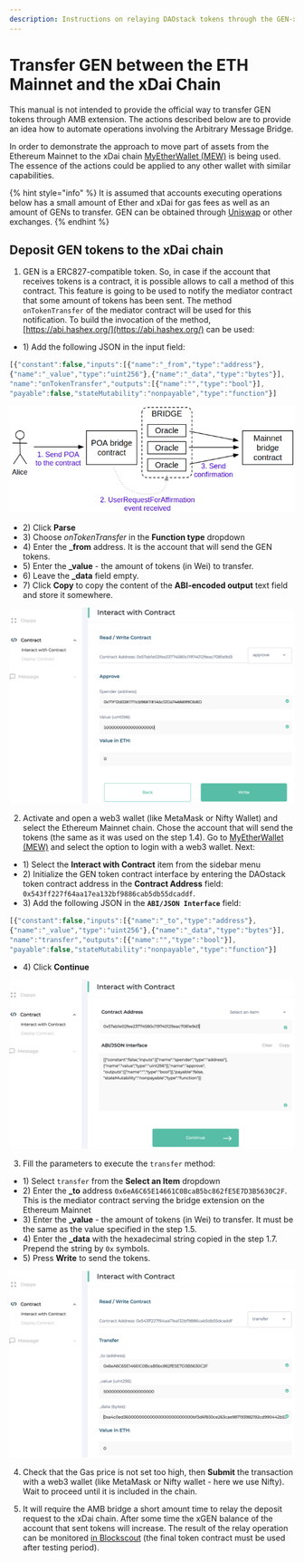```yaml
---
description: Instructions on relaying DAOstack tokens through the GEN-xGEN bridge extension
---
```


# Transfer GEN between the ETH Mainnet and the xDai Chain

This manual is not intended to provide the official way to transfer GEN tokens through AMB extension. The actions described below are to provide an idea how to automate operations involving the Arbitrary Message Bridge.  
  
In order to demonstrate the approach to move part of assets from the Ethereum Mainnet to the xDai chain [MyEtherWallet \(MEW\)](https://www.myetherwallet.com/access-my-wallet) is being used. The essence of the actions could be applied to any other wallet with similar capabilities.

{% hint style="info" %}
It is assumed that accounts executing operations below has a small amount of Ether and xDai for gas fees as well as an amount of GENs to transfer. GEN can be obtained through [Uniswap](https://uniswap.exchange/) or other exchanges.
{% endhint %}

## Deposit GEN tokens to the xDai chain

1. GEN is a ERC827-compatible token. So, in case if the account that receives tokens is a contract, it is possible allows to call a method of this contract. This feature is going to be used to notify the mediator contract that some amount of tokens has been sent. The method `onTokenTransfer` of the mediator contract will be used for this notification. To build the invocation of the method, [https://abi.hashex.org/](https://abi.hashex.org/) can be used:

* 1\) Add the following JSON in the input field:

```javascript
[{"constant":false,"inputs":[{"name":"_from","type":"address"},
{"name":"_value","type":"uint256"},{"name":"_data","type":"bytes"}],
"name":"onTokenTransfer","outputs":[{"name":"","type":"bool"}],
"payable":false,"stateMutability":"nonpayable","type":"function"}]
```

![](../../.gitbook/assets/image%20%282%29.png)

* 2\) Click **Parse**
* 3\) Choose _onTokenTransfer_ in the **Function type** dropdown
* 4\) Enter the **\_from** address. It is the account that will send the GEN tokens.
* 5\) Enter the **\_value** - the amount of tokens \(in Wei\) to transfer.
* 6\) Leave the **\_data** field empty.
* 7\) Click **Copy** to copy the content of the **ABI-encoded output** text field and store it somewhere.

![](../../.gitbook/assets/image%20%288%29.png)

2. Activate and open a web3 wallet \(like MetaMask or Nifty Wallet\) and select the Ethereum Mainnet chain. Chose the account that will send the tokens \(the same as it was used on the step 1.4\). Go to [MyEtherWallet \(MEW\)](https://www.myetherwallet.com/access-my-wallet) and select the option to login with a web3 wallet. Next:

* 1\) Select the **Interact with Contract** item from the sidebar menu
* 2\) Initialize the GEN token contract interface by entering the DAOstack token contract address in the **Contract Address** field: `0x543ff227f64aa17ea132bf9886cab5db55dcaddf`.
* 3\) Add the following JSON in the **`ABI/JSON Interface`** field:

```javascript
[{"constant":false,"inputs":[{"name":"_to","type":"address"},
{"name":"_value","type":"uint256"},{"name":"_data","type":"bytes"}],
"name":"transfer","outputs":[{"name":"","type":"bool"}],
"payable":false,"stateMutability":"nonpayable","type":"function"}]
```

* 4\) Click **Continue**

![](../../.gitbook/assets/image%20%2815%29.png)

3. Fill the parameters to execute the `transfer` method:

* 1\) Select `transfer` from the **Select an Item** dropdown
* 2\) Enter the **\_to** address `0x6eA6C65E14661C0BcaB5bc862fE5E7D3B5630C2F`. This is the mediator contract serving the bridge extension on the Ethereum Mainnet
* 3\) Enter the **\_value** - the amount of tokens \(in Wei\) to transfer. It must be the same as the value specified in the step 1.5.
* 4\) Enter the **\_data** with the hexadecimal string copied in the step 1.7. Prepend the string by `0x` symbols.
* 5\) Press **Write** to send the tokens.

![](../../.gitbook/assets/image%20%2820%29.png)

4. Check that the Gas price is not set too high, then **Submit** the transaction with a web3 wallet \(like MetaMask or Nifty wallet - here we use Nifty\). Wait to proceed until it is included in the chain.

5. It will require the AMB bridge a short amount time to relay the deposit request to the xDai chain. After some time the xGEN balance of the account that sent tokens will increase. The result of the relay operation can be monitored [in Blockscout](https://blockscout.com/poa/xdai/tokens/0x3e12081dd66a3600fc0a2e6cc9e6b5b3b8f037f6/token_transfers) \(the final token contract must be used after testing period\). 


